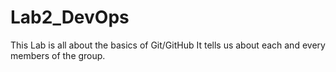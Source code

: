 # Lab2_DevOps
This Lab is all about the basics of Git/GitHub 
It tells us about each and every members of the group.
